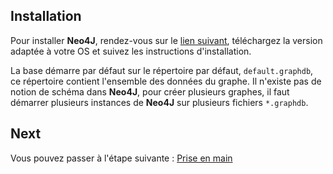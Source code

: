## Installation
Pour installer **Neo4J**, rendez-vous sur le [lien suivant](https://neo4j.com/download/community-edition/), téléchargez la version adaptée à votre OS et suivez les instructions d'installation.

La base démarre par défaut sur le répertoire par défaut, `default.graphdb`, ce répertoire contient l'ensemble des données du graphe. Il n'existe pas de notion de schéma dans **Neo4J**, pour créer plusieurs graphes, il faut démarrer plusieurs instances de **Neo4J** sur plusieurs fichiers `*.graphdb`.

## Next

Vous pouvez passer à l'étape suivante : [Prise en main](./instructions/step-1.md)
